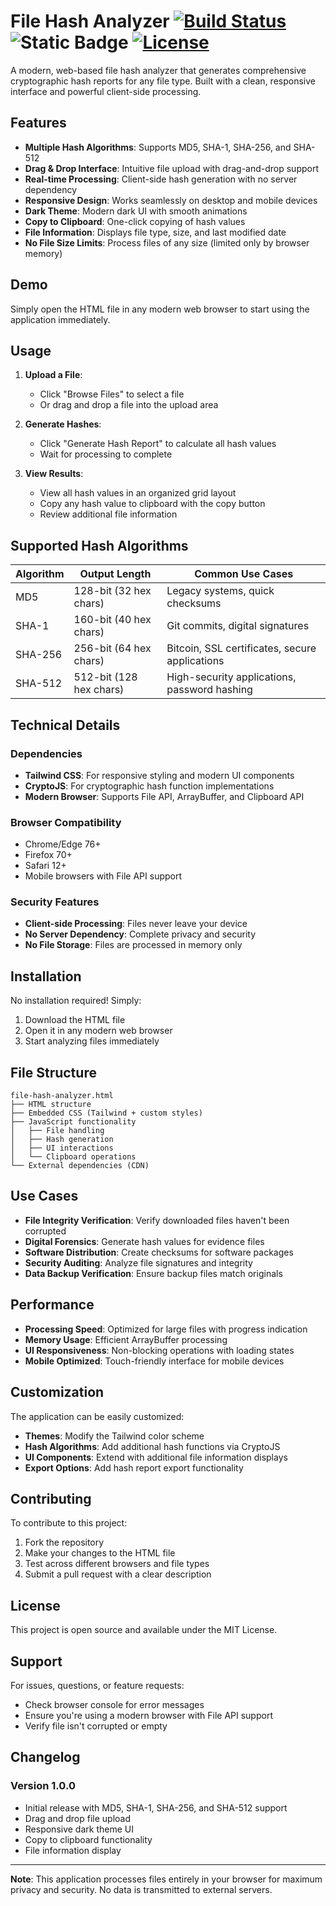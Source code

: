 # File Hash Analyzer [![Build Status](https://img.shields.io/badge/build-passing-brightgreen)](link) ![Static Badge](https://img.shields.io/badge/Validation-Pending-red) [![License](https://img.shields.io/badge/license-MIT-blue)](LICENSE)

A modern, web-based file hash analyzer that generates comprehensive cryptographic hash reports for any file type. Built with a clean, responsive interface and powerful client-side processing.

## Features

- **Multiple Hash Algorithms**: Supports MD5, SHA-1, SHA-256, and SHA-512
- **Drag & Drop Interface**: Intuitive file upload with drag-and-drop support
- **Real-time Processing**: Client-side hash generation with no server dependency
- **Responsive Design**: Works seamlessly on desktop and mobile devices
- **Dark Theme**: Modern dark UI with smooth animations
- **Copy to Clipboard**: One-click copying of hash values
- **File Information**: Displays file type, size, and last modified date
- **No File Size Limits**: Process files of any size (limited only by browser memory)

## Demo

Simply open the HTML file in any modern web browser to start using the application immediately.

## Usage

1. **Upload a File**:
   - Click "Browse Files" to select a file
   - Or drag and drop a file into the upload area

2. **Generate Hashes**:
   - Click "Generate Hash Report" to calculate all hash values
   - Wait for processing to complete

3. **View Results**:
   - View all hash values in an organized grid layout
   - Copy any hash value to clipboard with the copy button
   - Review additional file information

## Supported Hash Algorithms

| Algorithm | Output Length | Common Use Cases |
|-----------|---------------|------------------|
| MD5       | 128-bit (32 hex chars) | Legacy systems, quick checksums |
| SHA-1     | 160-bit (40 hex chars) | Git commits, digital signatures |
| SHA-256   | 256-bit (64 hex chars) | Bitcoin, SSL certificates, secure applications |
| SHA-512   | 512-bit (128 hex chars) | High-security applications, password hashing |

## Technical Details

### Dependencies
- **Tailwind CSS**: For responsive styling and modern UI components
- **CryptoJS**: For cryptographic hash function implementations
- **Modern Browser**: Supports File API, ArrayBuffer, and Clipboard API

### Browser Compatibility
- Chrome/Edge 76+
- Firefox 70+
- Safari 12+
- Mobile browsers with File API support

### Security Features
- **Client-side Processing**: Files never leave your device
- **No Server Dependency**: Complete privacy and security
- **No File Storage**: Files are processed in memory only

## Installation

No installation required! Simply:

1. Download the HTML file
2. Open it in any modern web browser
3. Start analyzing files immediately

## File Structure

```
file-hash-analyzer.html
├── HTML structure
├── Embedded CSS (Tailwind + custom styles)
├── JavaScript functionality
│   ├── File handling
│   ├── Hash generation
│   ├── UI interactions
│   └── Clipboard operations
└── External dependencies (CDN)
```

## Use Cases

- **File Integrity Verification**: Verify downloaded files haven't been corrupted
- **Digital Forensics**: Generate hash values for evidence files
- **Software Distribution**: Create checksums for software packages
- **Security Auditing**: Analyze file signatures and integrity
- **Data Backup Verification**: Ensure backup files match originals

## Performance

- **Processing Speed**: Optimized for large files with progress indication
- **Memory Usage**: Efficient ArrayBuffer processing
- **UI Responsiveness**: Non-blocking operations with loading states
- **Mobile Optimized**: Touch-friendly interface for mobile devices

## Customization

The application can be easily customized:

- **Themes**: Modify the Tailwind color scheme
- **Hash Algorithms**: Add additional hash functions via CryptoJS
- **UI Components**: Extend with additional file information displays
- **Export Options**: Add hash report export functionality

## Contributing

To contribute to this project:

1. Fork the repository
2. Make your changes to the HTML file
3. Test across different browsers and file types
4. Submit a pull request with a clear description

## License

This project is open source and available under the MIT License.

## Support

For issues, questions, or feature requests:
- Check browser console for error messages
- Ensure you're using a modern browser with File API support
- Verify file isn't corrupted or empty

## Changelog

### Version 1.0.0
- Initial release with MD5, SHA-1, SHA-256, and SHA-512 support
- Drag and drop file upload
- Responsive dark theme UI
- Copy to clipboard functionality
- File information display

---

**Note**: This application processes files entirely in your browser for maximum privacy and security. No data is transmitted to external servers.
